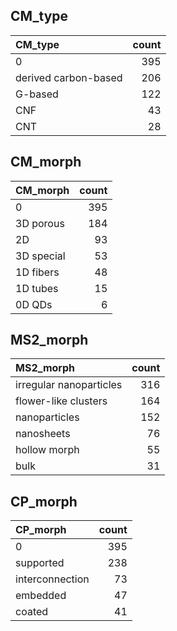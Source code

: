 ## CM_type
| CM_type              |   count |
|:---------------------|--------:|
| 0                    |     395 |
| derived carbon-based |     206 |
| G-based              |     122 |
| CNF                  |      43 |
| CNT                  |      28 |

## CM_morph
| CM_morph   |   count |
|:-----------|--------:|
| 0          |     395 |
| 3D porous  |     184 |
| 2D         |      93 |
| 3D special |      53 |
| 1D fibers  |      48 |
| 1D tubes   |      15 |
| 0D QDs     |       6 |

## MS2_morph
| MS2_morph               |   count |
|:------------------------|--------:|
| irregular nanoparticles |     316 |
| flower-like clusters    |     164 |
| nanoparticles           |     152 |
| nanosheets              |      76 |
| hollow morph            |      55 |
| bulk                    |      31 |

## CP_morph
| CP_morph        |   count |
|:----------------|--------:|
| 0               |     395 |
| supported       |     238 |
| interconnection |      73 |
| embedded        |      47 |
| coated          |      41 |

